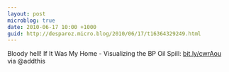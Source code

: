 ```yaml
---
layout: post
microblog: true
date: 2010-06-17 10:00 +1000
guid: http://desparoz.micro.blog/2010/06/17/t16364329249.html
---
```

Bloody hell! If It Was My Home - Visualizing the BP Oil Spill: [bit.ly/cwrAou](http://bit.ly/cwrAou) via @addthis
